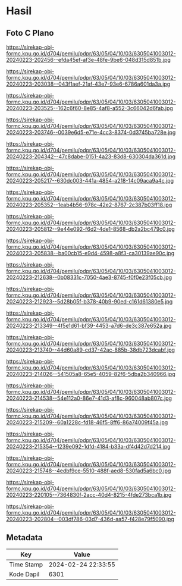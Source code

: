 # Hasil

## Foto C Plano

https://sirekap-obj-formc.kpu.go.id/d704/pemilu/pdpr/63/05/04/10/03/6305041003012-20240223-202456--efda45ef-af3e-48fe-9be6-048d315d851b.jpg

https://sirekap-obj-formc.kpu.go.id/d704/pemilu/pdpr/63/05/04/10/03/6305041003012-20240223-203038--043f1aef-21af-43e7-93e6-6786a601da3a.jpg

https://sirekap-obj-formc.kpu.go.id/d704/pemilu/pdpr/63/05/04/10/03/6305041003012-20240223-203525--162c6f60-8e85-4af8-a552-3c66042d6fab.jpg

https://sirekap-obj-formc.kpu.go.id/d704/pemilu/pdpr/63/05/04/10/03/6305041003012-20240223-203746--0039e6d5-e71e-4cc3-8374-0d3745ba728e.jpg

https://sirekap-obj-formc.kpu.go.id/d704/pemilu/pdpr/63/05/04/10/03/6305041003012-20240223-204342--47c8dabe-0151-4a23-83d8-630304da361d.jpg

https://sirekap-obj-formc.kpu.go.id/d704/pemilu/pdpr/63/05/04/10/03/6305041003012-20240223-205217--630dc003-441a-4854-a218-14c09aca9a4c.jpg

https://sirekap-obj-formc.kpu.go.id/d704/pemilu/pdpr/63/05/04/10/03/6305041003012-20240223-205352--1eab4b56-978c-42e2-8767-2c387b03ff18.jpg

https://sirekap-obj-formc.kpu.go.id/d704/pemilu/pdpr/63/05/04/10/03/6305041003012-20240223-205812--9e44e092-f6d2-4de1-8568-db2a2bc479c0.jpg

https://sirekap-obj-formc.kpu.go.id/d704/pemilu/pdpr/63/05/04/10/03/6305041003012-20240223-205838--ba00cb15-e9d4-4598-a8f3-ca30139ae90c.jpg

https://sirekap-obj-formc.kpu.go.id/d704/pemilu/pdpr/63/05/04/10/03/6305041003012-20240223-212638--0b08331c-7050-4ae3-8745-f0f0e23f05cb.jpg

https://sirekap-obj-formc.kpu.go.id/d704/pemilu/pdpr/63/05/04/10/03/6305041003012-20240223-212923--5d28b05f-b378-40b9-90ed-c161d61380e5.jpg

https://sirekap-obj-formc.kpu.go.id/d704/pemilu/pdpr/63/05/04/10/03/6305041003012-20240223-213349--4f5e1d61-bf39-4453-a7d6-de3c387e652a.jpg

https://sirekap-obj-formc.kpu.go.id/d704/pemilu/pdpr/63/05/04/10/03/6305041003012-20240223-213740--44d60a89-cd37-42ac-885b-38db723dcabf.jpg

https://sirekap-obj-formc.kpu.go.id/d704/pemilu/pdpr/63/05/04/10/03/6305041003012-20240223-214026--541505a8-65e5-4059-82f6-5dba2b340966.jpg

https://sirekap-obj-formc.kpu.go.id/d704/pemilu/pdpr/63/05/04/10/03/6305041003012-20240223-214538--54e112a0-86e7-41d3-af8c-960048ab807c.jpg

https://sirekap-obj-formc.kpu.go.id/d704/pemilu/pdpr/63/05/04/10/03/6305041003012-20240223-215209--60a1228c-fd18-46f5-8ff6-86a74009f45a.jpg

https://sirekap-obj-formc.kpu.go.id/d704/pemilu/pdpr/63/05/04/10/03/6305041003012-20240223-215354--1239e092-1dfd-4184-b33a-df4d42d7d214.jpg

https://sirekap-obj-formc.kpu.go.id/d704/pemilu/pdpr/63/05/04/10/03/6305041003012-20240223-215748--4edbf9ce-5510-488f-aed8-530fad5a6bc0.jpg

https://sirekap-obj-formc.kpu.go.id/d704/pemilu/pdpr/63/05/04/10/03/6305041003012-20240223-220105--7364830f-2acc-40d4-8215-4fde273bca1b.jpg

https://sirekap-obj-formc.kpu.go.id/d704/pemilu/pdpr/63/05/04/10/03/6305041003012-20240223-202804--003df786-03d7-436d-aa57-f428e79f5090.jpg


## Metadata

| Key        | Value               |
| ---------- | ------------------- |
| Time Stamp | 2024-02-24 22:33:55 |
| Kode Dapil | 6301                |



